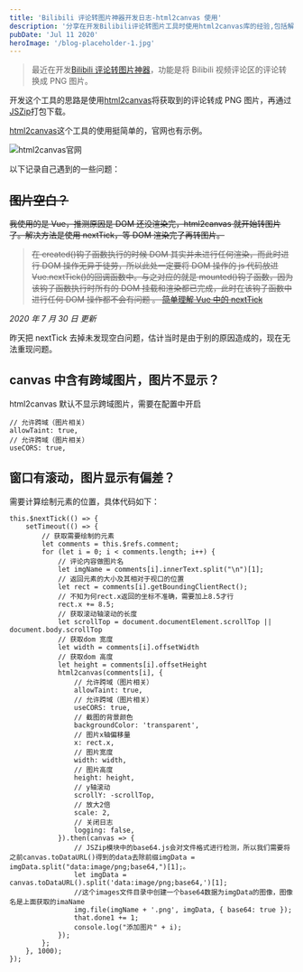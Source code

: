 ```yaml
---
title: 'Bilibili 评论转图片神器开发日志-html2canvas 使用'
description: '分享在开发Bilibili评论转图片工具时使用html2canvas库的经验,包括解决跨域图片和窗口滚动问题。'
pubDate: 'Jul 11 2020'
heroImage: '/blog-placeholder-1.jpg'
---
```


> 最近在开发[Bilibili 评论转图片神器](tool.mightyherox.me)，功能是将 Bilibili 视频评论区的评论转换成 PNG 图片。

开发这个工具的思路是使用[html2canvas](https://html2canvas.hertzen.com/)将获取到的评论转成 PNG 图片，再通过[JSZip](https://stuk.github.io/jszip/)打包下载。

[html2canvas](https://html2canvas.hertzen.com/)这个工具的使用挺简单的，官网也有示例。

![html2canvas官网](https://i.loli.net/2020/07/11/pc68nZG7IYkA4Qt.png)

以下记录自己遇到的一些问题：

## ~~图片空白？~~

~~我使用的是 Vue，推测原因是 DOM 还没渲染完，html2canvas 就开始转图片了。解决方法是使用 nextTick，等 DOM 渲染完了再转图片。~~

> ~~在 created()钩子函数执行的时候 DOM 其实并未进行任何渲染，而此时进行 DOM 操作无异于徒劳，所以此处一定要将 DOM 操作的 js 代码放进 Vue.nextTick()的回调函数中。与之对应的就是 mounted()钩子函数，因为该钩子函数执行时所有的 DOM 挂载和渲染都已完成，此时在该钩子函数中进行任何 DOM 操作都不会有问题 。
> [简单理解 Vue 中的 nextTick](https://juejin.im/post/5a6fdb846fb9a01cc0268618)~~

_2020 年 7 月 30 日 更新_

昨天把 nextTick 去掉未发现空白问题，估计当时是由于别的原因造成的，现在无法重现问题。

## canvas 中含有跨域图片，图片不显示？

html2canvas 默认不显示跨域图片，需要在配置中开启

```
// 允许跨域（图片相关）
allowTaint: true,
// 允许跨域（图片相关）
useCORS: true,
```

## 窗口有滚动，图片显示有偏差？

需要计算绘制元素的位置，具体代码如下：

```
this.$nextTick(() => {
    setTimeout(() => {
        // 获取需要绘制的元素
        let comments = this.$refs.comment;
        for (let i = 0; i < comments.length; i++) {
            // 评论内容做图片名
            let imgName = comments[i].innerText.split("\n")[1];
            // 返回元素的大小及其相对于视口的位置
            let rect = comments[i].getBoundingClientRect();
            // 不知为何rect.x返回的坐标不准确，需要加上8.5才行
            rect.x += 8.5;
            // 获取滚动轴滚动的长度
            let scrollTop = document.documentElement.scrollTop || document.body.scrollTop
            // 获取dom 宽度
            let width = comments[i].offsetWidth
            // 获取dom 高度
            let height = comments[i].offsetHeight
            html2canvas(comments[i], {
                // 允许跨域（图片相关）
                allowTaint: true,
                // 允许跨域（图片相关）
                useCORS: true,
                // 截图的背景颜色
                backgroundColor: 'transparent',
                // 图片x轴偏移量
                x: rect.x,
                // 图片宽度
                width: width,
                // 图片高度
                height: height,
                // y轴滚动
                scrollY: -scrollTop,
                // 放大2倍
                scale: 2,
                // 关闭日志
                logging: false,
            }).then(canvas => {
                // JSZip模块中的base64.js会对文件格式进行检测，所以我们需要将之前canvas.toDataURL()得到的data去除前缀imgData = imgData.split("data:image/png;base64,")[1];。
                let imgData = canvas.toDataURL().split('data:image/png;base64,')[1];
                //这个images文件目录中创建一个base64数据为imgData的图像，图像名是上面获取的imaName
                img.file(imgName + '.png', imgData, { base64: true });
                that.done1 += 1;
                console.log("添加图片" + i);
            });
        };
    }, 1000);
});
```
